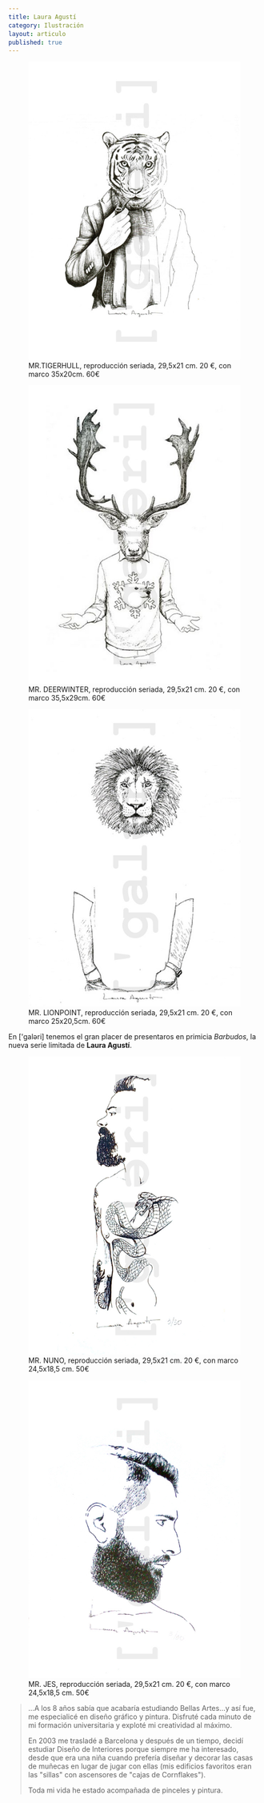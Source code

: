 ```yaml
---
title: Laura Agustí
category: Ilustración
layout: articulo
published: true
---
```



<div class="figure-group">
<figure>
	<a href="/images/Laura-Agusti/mr.tigerhull.jpg"><img src="/images/Laura-Agusti/mr.tigerhull.jpg"></a>
	<figcaption>
	    MR.TIGERHULL, reproducción seriada, 29,5x21 cm. 20 €, con marco
        35x20cm. 60€
	</figcaption>
</figure>

<figure>
	<a href="/images/Laura-Agusti/mr.deerwinter.jpg"><img src="/images/Laura-Agusti/mr.deerwinter.jpg"></a>
	<figcaption>
	    MR. DEERWINTER, reproducción seriada, 29,5x21 cm. 20 €, con marco
        35,5x29cm. 60€
	</figcaption>
</figure>

<figure>
	<a href="/images/Laura-Agusti/mr.lionpoint.jpg"><img src="/images/Laura-Agusti/mr.lionpoint.jpg"></a>
	<figcaption>
	    MR. LIONPOINT, reproducción seriada, 29,5x21 cm. 20 €, con marco
        25x20,5cm. 60€
	</figcaption>
</figure>
</div>

En ['galəri] tenemos el gran placer de presentaros en primicia _Barbudos_, la 
nueva serie limitada de **Laura Agustí**.

<div class="figure-group">
<figure>
	<a href="/images/Laura-Agusti/mr.nuno.jpg"><img src="/images/Laura-Agusti/mr.nuno.jpg"></a>
	<figcaption>
	    MR. NUNO, reproducción seriada, 29,5x21 cm. 20 €, con marco 24,5x18,5 cm. 
        50€
	</figcaption>
</figure>

<figure>
	<a href="/images/Laura-Agusti/mr.jes.jpg"><img src="/images/Laura-Agusti/mr.jes.jpg"></a>
	<figcaption>
	    MR. JES, reproducción seriada, 29,5x21 cm. 20 €, con marco 24,5x18,5 cm. 
        50€
	</figcaption>
</figure>
</div>



> ...A los 8 años sabía que acabaría estudiando Bellas Artes...y así fue, 
> me especialicé en diseño gráfico y pintura. Disfruté cada minuto de 
> mi formación universitaria y exploté mi creatividad al máximo. 
>
> En 2003 me trasladé a Barcelona y después de un tiempo, decidí 
> estudiar Diseño de Interiores porque siempre me ha interesado, desde 
> que era una niña cuando prefería diseñar y decorar las casas de 
> muñecas en lugar de jugar con ellas (mis edificios favoritos eran las 
> "sillas" con ascensores de "cajas de Cornflakes"). 
>
> Toda mi vida he estado acompañada de pinceles y pintura. 

